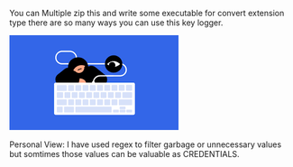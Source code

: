 You can Multiple zip this and write some executable for convert extension type there are so many ways you can use this key logger.

<img src= "https://github.com/Daikoku10/Key_logger/blob/main/keylogger/keyy.png">

Personal View: I have used regex to filter garbage or unnecessary values but somtimes those values can be valuable as CREDENTIALS.
